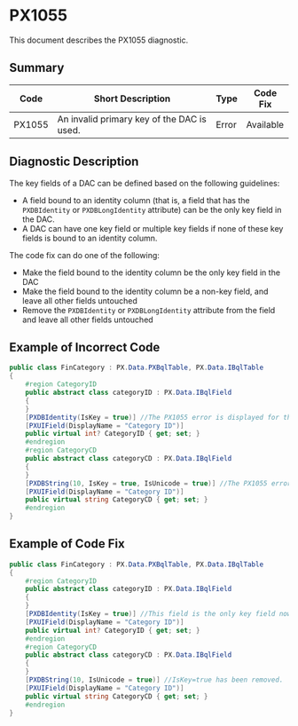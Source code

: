 # PX1055
This document describes the PX1055 diagnostic.

## Summary

| Code   | Short Description                          | Type  | Code Fix  | 
| ------ | ------------------------------------------ | ----- | --------- | 
| PX1055 | An invalid primary key of the DAC is used. | Error | Available | 

## Diagnostic Description
The key fields of a DAC can be defined based on the following guidelines:

 - A field bound to an identity column (that is, a field that has the `PXDBIdentity` or `PXDBLongIdentity` attribute) can be the only key field in the DAC.
 - A DAC can have one key field or multiple key fields if none of these key fields is bound to an identity column.

The code fix can do one of the following:

 - Make the field bound to the identity column be the only key field in the DAC
 - Make the field bound to the identity column be a non-key field, and leave all other fields untouched
 - Remove the `PXDBIdentity` or `PXDBLongIdentity` attribute from the field and leave all other fields untouched

## Example of Incorrect Code

```C#
public class FinCategory : PX.Data.PXBqlTable, PX.Data.IBqlTable
{
    #region CategoryID
    public abstract class categoryID : PX.Data.IBqlField
    {
    }
    [PXDBIdentity(IsKey = true)] //The PX1055 error is displayed for this line.
    [PXUIField(DisplayName = "Category ID")]
    public virtual int? CategoryID { get; set; }
    #endregion
    #region CategoryCD
    public abstract class categoryCD : PX.Data.IBqlField
    {
    }
    [PXDBString(10, IsKey = true, IsUnicode = true)] //The PX1055 error is displayed for this line.
    [PXUIField(DisplayName = "Category ID")]
    public virtual string CategoryCD { get; set; }
    #endregion    
}
```

## Example of Code Fix

```C#
public class FinCategory : PX.Data.PXBqlTable, PX.Data.IBqlTable
{
    #region CategoryID
    public abstract class categoryID : PX.Data.IBqlField
    {
    }
    [PXDBIdentity(IsKey = true)] //This field is the only key field now.
    [PXUIField(DisplayName = "Category ID")]
    public virtual int? CategoryID { get; set; }
    #endregion
    #region CategoryCD
    public abstract class categoryCD : PX.Data.IBqlField
    {
    }
    [PXDBString(10, IsUnicode = true)] //IsKey=true has been removed.
    [PXUIField(DisplayName = "Category ID")]
    public virtual string CategoryCD { get; set; }
    #endregion    
}
```